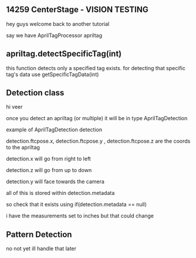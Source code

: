 ## 14259 CenterStage - VISION TESTING

hey guys welcome back to another tutorial

say we have AprilTagProcessor apriltag

## apriltag.detectSpecificTag(int)

this function detects only a specified tag exists. for detecting that specific tag's data use getSpecificTagData(int)

## Detection class
hi veer

once you detect an apriltag (or multiple) it will be in type AprilTagDetection

example of AprilTagDetection detection

detection.ftcpose.x, detection.ftcpose.y , detection.ftcpose.z are the coords to the apriltag

detection.x will go from right to left

detection.z will go from up to down

detection.y will face towards the camera

all of this is stored within detection.metadata

so check that it exists using if(detection.metadata == null)

i have the measurements set to inches but that could change

## Pattern Detection

no not yet ill handle that later